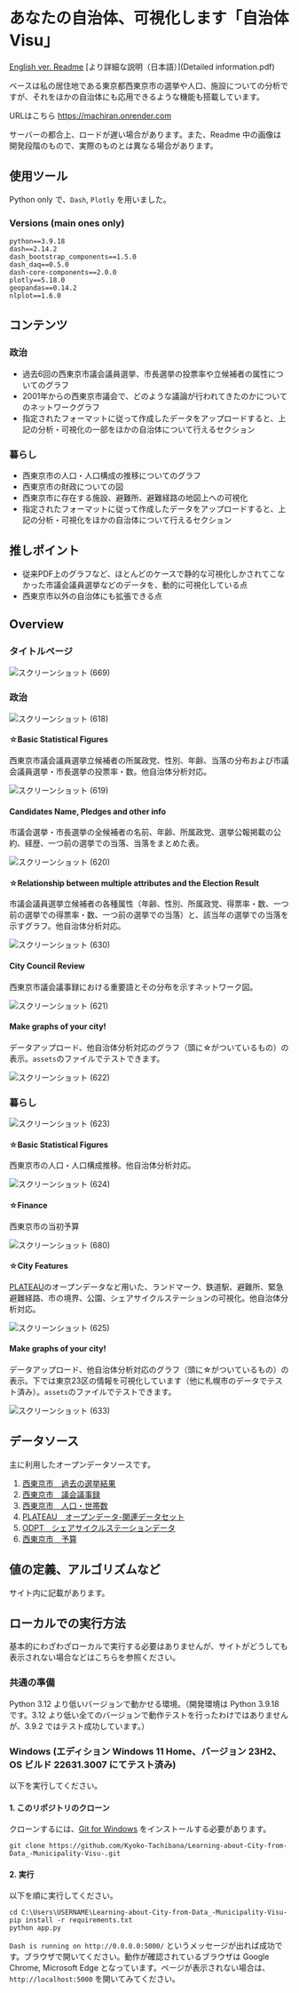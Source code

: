 # あなたの自治体、可視化します「自治体Visu」

[English ver. Readme](README-en.md)
[より詳細な説明（日本語）](Detailed information.pdf)

ベースは私の居住地である東京都西東京市の選挙や人口、施設についての分析ですが、それをほかの自治体にも応用できるような機能も搭載しています。

URLはこちら https://machiran.onrender.com

サーバーの都合上、ロードが遅い場合があります。また、Readme 中の画像は開発段階のもので、実際のものとは異なる場合があります。




## 使用ツール
Python only で、`Dash`, `Plotly` を用いました。

### Versions (main ones only)
```
python==3.9.18
dash==2.14.2
dash_bootstrap_components==1.5.0
dash_daq==0.5.0
dash-core-components==2.0.0
plotly==5.18.0
geopandas==0.14.2
nlplot==1.6.0
```



## コンテンツ
### 政治
+ 過去6回の西東京市議会議員選挙、市長選挙の投票率や立候補者の属性についてのグラフ
+ 2001年からの西東京市議会で、どのような議論が行われてきたのかについてのネットワークグラフ
+ 指定されたフォーマットに従って作成したデータをアップロードすると、上記の分析・可視化の一部をほかの自治体について行えるセクション


### 暮らし
+ 西東京市の人口・人口構成の推移についてのグラフ
+ 西東京市の財政についての図
+ 西東京市に存在する施設、避難所、避難経路の地図上への可視化
+ 指定されたフォーマットに従って作成したデータをアップロードすると、上記の分析・可視化をほかの自治体について行えるセクション



## 推しポイント
+ 従来PDF上のグラフなど、ほとんどのケースで静的な可視化しかされてこなかった市議会議員選挙などのデータを、動的に可視化している点
+ 西東京市以外の自治体にも拡張できる点



## Overview
### タイトルページ
![スクリーンショット (669)](https://github.com/Kyoko-Tachibana/Learning-about-City-from-Data_-Municipality-Visu-/assets/156287780/f7e2f4cf-0656-4693-96b3-86a9e1cb1da4)



### 政治
![スクリーンショット (618)](https://github.com/Kyoko-Tachibana/Learning-about-City-from-Data_-Machi-Learn-/assets/156287780/f9ecc9b9-a054-4445-bdaf-6da2421209ee)


#### ☆Basic Statistical Figures
西東京市議会議員選挙立候補者の所属政党、性別、年齢、当落の分布および市議会議員選挙・市長選挙の投票率・数。他自治体分析対応。

![スクリーンショット (619)](https://github.com/Kyoko-Tachibana/Learning-about-City-from-Data_-Machi-Learn-/assets/156287780/f8c78e07-22f1-4f0f-9f3c-6ead22e3bdd5)


#### Candidates Name, Pledges and other info
市議会選挙・市長選挙の全候補者の名前、年齢、所属政党、選挙公報掲載の公約、経歴、一つ前の選挙での当落、当落をまとめた表。

![スクリーンショット (620)](https://github.com/Kyoko-Tachibana/Learning-about-City-from-Data_-Machi-Learn-/assets/156287780/4e1e687a-0290-4f6c-9390-6159ebc5f394)


#### ☆Relationship between multiple attributes and the Election Result
市議会議員選挙立候補者の各種属性（年齢、性別、所属政党、得票率・数、一つ前の選挙での得票率・数、一つ前の選挙での当落）と、該当年の選挙での当落を示すグラフ。他自治体分析対応。

![スクリーンショット (630)](https://github.com/Kyoko-Tachibana/Learning-about-City-from-Data_-Machi-Learn-/assets/156287780/8aa9bb1e-0ea7-42e7-a15b-2fd522c3c878)


#### City Council Review
西東京市議会議事録における重要語とその分布を示すネットワーク図。

![スクリーンショット (621)](https://github.com/Kyoko-Tachibana/Learning-about-City-from-Data_-Machi-Learn-/assets/156287780/073f6301-0bea-471c-9ae1-2ea9ca14a0d9)


#### Make graphs of your city!
データアップロード、他自治体分析対応のグラフ（頭に☆がついているもの）の表示。`assets`のファイルでテストできます。

![スクリーンショット (622)](https://github.com/Kyoko-Tachibana/Learning-about-City-from-Data_-Machi-Learn-/assets/156287780/21a2977f-5093-40ff-b586-5396f341bf55)


### 暮らし

![スクリーンショット (623)](https://github.com/Kyoko-Tachibana/Learning-about-City-from-Data_-Machi-Learn-/assets/156287780/770a14e9-f425-4ff5-b806-47e327754656)


#### ☆Basic Statistical Figures
西東京市の人口・人口構成推移。他自治体分析対応。

![スクリーンショット (624)](https://github.com/Kyoko-Tachibana/Learning-about-City-from-Data_-Machi-Learn-/assets/156287780/0221a59b-b95d-4641-af93-eab081786a29)


#### ☆Finance
西東京市の当初予算

![スクリーンショット (680)](https://github.com/Kyoko-Tachibana/Learning-about-City-from-Data_-Municipality-Visu-/assets/156287780/35ba889a-aeee-4a1c-b754-cb1b1edd2cfa)


#### ☆City Features
[PLATEAU](https://www.mlit.go.jp/plateau/)のオープンデータなど用いた、ランドマーク、鉄道駅、避難所、緊急避難経路、市の境界、公園、シェアサイクルステーションの可視化。他自治体分析対応。

![スクリーンショット (625)](https://github.com/Kyoko-Tachibana/Learning-about-City-from-Data_-Machi-Learn-/assets/156287780/c962fb91-3005-4d31-b34f-5898ae0d8849)


#### Make graphs of your city!
データアップロード、他自治体分析対応のグラフ（頭に☆がついているもの）の表示。下では東京23区の情報を可視化しています（他に札幌市のデータでテスト済み）。`assets`のファイルでテストできます。

![スクリーンショット (633)](https://github.com/Kyoko-Tachibana/Learning-about-City-from-Data_-Machi-Learn-/assets/156287780/773d3201-3ed5-48dc-a5b7-806466fcefe6)



## データソース
主に利用したオープンデータソースです。

1. [西東京市　過去の選挙結果](https://www.city.nishitokyo.lg.jp/siseizyoho/senkyo/kekka/index.html)
2. [西東京市　議会議事録](https://www.city.nishitokyo.tokyo.dbsr.jp/index.php/)
3. [西東京市　人口・世帯数](https://www.city.nishitokyo.lg.jp/siseizyoho/tokei/zinko/index.html)
4. [PLATEAU　オープンデータ-関連データセット](https://www.mlit.go.jp/plateau/)
5. [ODPT　シェアサイクルステーションデータ](https://www.odpt.org/2022/06/28/press20220628_bikeshare/)
6. [西東京市　予算](https://www.city.nishitokyo.lg.jp/siseizyoho/zaisei/yosan/index.html)



## 値の定義、アルゴリズムなど
サイト内に記載があります。



## ローカルでの実行方法
基本的にわざわざローカルで実行する必要はありませんが、サイトがどうしても表示されない場合などはこちらを参照ください。


### 共通の準備
Python 3.12 より低いバージョンで動かせる環境。（開発環境は Python 3.9.18 です。3.12 より低い全てのバージョンで動作テストを行ったわけではありませんが、3.9.2 ではテスト成功しています。）


### Windows (エディション	Windows 11 Home、バージョン	23H2、OS ビルド	22631.3007 にてテスト済み)
以下を実行してください。


#### 1. このリポジトリのクローン
クローンするには、[Git for Windows](https://gitforwindows.org/) をインストールする必要があります。
```
git clone https://github.com/Kyoko-Tachibana/Learning-about-City-from-Data_-Municipality-Visu-.git
```


#### 2. 実行
以下を順に実行してください。
```
cd C:\Users\USERNAME\Learning-about-City-from-Data_-Municipality-Visu-
pip install -r requirements.txt
python app.py
```

`Dash is running on http://0.0.0.0:5000/` というメッセージが出れば成功です。ブラウザで開いてください。動作が確認されているブラウザは Google Chrome, Microsoft Edge となっています。ページが表示されない場合は、`http://localhost:5000` を開いてみてください。

